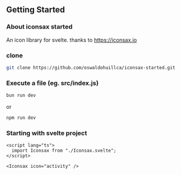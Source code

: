 ## Getting Started

### About iconsax started

An icon library for svelte. thanks to https://iconsax.io

### clone

```sh
git clone https://github.com/oswaldohuillca/iconsax-started.git
```

### Execute a file (eg. src/index.js)

```sh
bun run dev
```
or

```sh
npm run dev
```

### Starting with svelte project

```svelte
<script lang="ts">
  import Iconsax from "./Iconsax.svelte";
</script>

<Iconsax icon="activity" />
```
